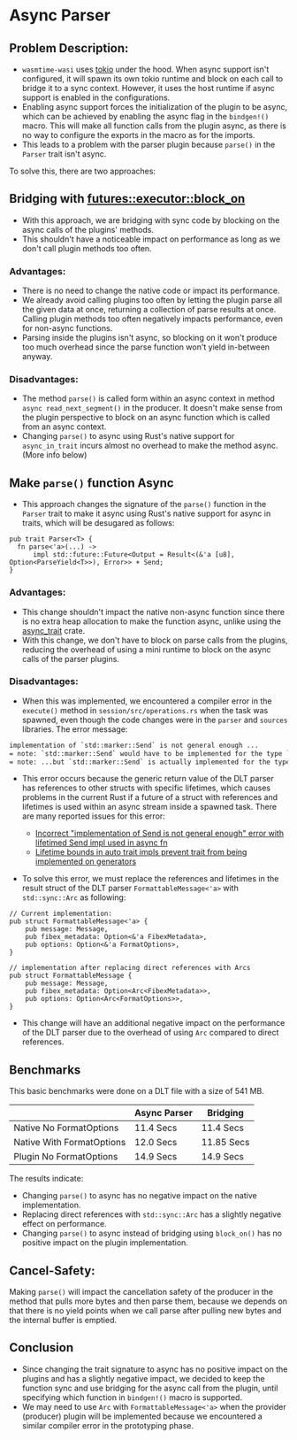 # Async Parser

## Problem Description:
- `wasmtime-wasi` uses [tokio](https://tokio.rs/) under the hood. When async support isn't configured, it will spawn its own tokio runtime and block on each call to bridge it to a sync context. However, it uses the host runtime if async support is enabled in the configurations.
- Enabling async support forces the initialization of the plugin to be async, which can be achieved by enabling the async flag in the `bindgen!()` macro. This will make all function calls from the plugin async, as there is no way to configure the exports in the macro as for the imports.
- This leads to a problem with the parser plugin because `parse()` in the `Parser` trait isn't async.

To solve this, there are two approaches:

## Bridging with [futures::executor::block_on](https://docs.rs/futures/latest/futures/executor/fn.block_on.html)

- With this approach, we are bridging with sync code by blocking on the async calls of the plugins' methods.
- This shouldn't have a noticeable impact on performance as long as we don't call plugin methods too often.

### Advantages:
- There is no need to change the native code or impact its performance.
- We already avoid calling plugins too often by letting the plugin parse all the given data at once, returning a collection of parse results at once. Calling plugin methods too often negatively impacts performance, even for non-async functions.
- Parsing inside the plugins isn't async, so blocking on it won't produce too much overhead since the parse function won't yield in-between anyway.

### Disadvantages:
- The method `parse()` is called form within an async context in method `async read_next_segment()` in the producer. It doesn't make sense from the plugin perspective to block on an async function which is called from an async context.
- Changing `parse()` to async using Rust's native support for `async_in_trait` incurs almost no overhead to make the method async. (More info below)


## Make `parse()` function Async
- This approach changes the signature of the `parse()` function in the `Parser` trait to make it async using Rust's native support for async in traits, which will be desugared as follows:

```rust,ignore
pub trait Parser<T> {
  fn parse<'a>(...) -> 
      impl std::future::Future<Output = Result<(&'a [u8], Option<ParseYield<T>>), Error>> + Send;
}
```
### Advantages:
- This change shouldn't impact the native non-async function since there is no extra heap allocation to make the function async, unlike using the [async_trait](https://crates.io/crates/async-trait) crate.
- With this change, we don't have to block on parse calls from the plugins, reducing the overhead of using a mini runtime to block on the async calls of the parser plugins.

### Disadvantages:
- When this was implemented, we encountered a compiler error in the `execute()` method in `session/src/operations.rs` when the task was spawned, even though the code changes were in the `parser` and `sources` libraries. The error message:

```bash
implementation of `std::marker::Send` is not general enough ...
= note: `std::marker::Send` would have to be implemented for the type `String`, for any two lifetimes `'0` and `'1`...
= note: ...but `std::marker::Send` is actually implemented for the type `String`, for some specific lifetime `'2`
```
- This error occurs because the generic return value of the DLT parser has references to other structs with specific lifetimes, which causes problems in the current Rust if a future of a struct with references and lifetimes is used within an async stream inside a spawned task. There are many reported issues for this error:
  - [Incorrect "implementation of Send is not general enough" error with lifetimed Send impl used in async fn](https://github.com/rust-lang/rust/issues/96865)
  - [Lifetime bounds in auto trait impls prevent trait from being implemented on generators](https://github.com/rust-lang/rust/issues/64552)

- To solve this error, we must replace the references and lifetimes in the result struct of the DLT parser `FormattableMessage<'a>` with `std::sync::Arc` as following:
```rust,ignore
// Current implementation:
pub struct FormattableMessage<'a> {
    pub message: Message,
    pub fibex_metadata: Option<&'a FibexMetadata>,
    pub options: Option<&'a FormatOptions>,
}

// implementation after replacing direct references with Arcs
pub struct FormattableMessage {
    pub message: Message,
    pub fibex_metadata: Option<Arc<FibexMetadata>>,
    pub options: Option<Arc<FormatOptions>>,
}
```
- This change will have an additional negative impact on the performance of the DLT parser due to the overhead of using `Arc` compared to direct references.

## Benchmarks

This basic benchmarks were done on a DLT file with a size of 541 MB.

|                           | Async Parser   | Bridging       |
|---------------------------|----------------|----------------|
| Native No FormatOptions   | 11.4 Secs      | 11.4 Secs      |
| Native With FormatOptions | 12.0 Secs      | 11.85 Secs     |
| Plugin  No FormatOptions  | 14.9 Secs      | 14.9 Secs      |

The results indicate:
- Changing `parse()` to async has no negative impact on the native implementation.
- Replacing direct references with `std::sync::Arc` has a slightly negative effect on performance.
- Changing `parse()` to async instead of bridging using `block_on()` has no positive impact on the plugin implementation.

## Cancel-Safety:

Making `parse()` will impact the cancellation safety of the producer in the method that pulls more bytes and then parse them, because we depends on that there is no yield points when we call parse after pulling new bytes and the internal buffer is emptied.

## Conclusion

- Since changing the trait signature to async has no positive impact on the plugins and has a slightly negative impact, we decided to keep the function sync and use bridging for the async call from the plugin, until specifying which function in `bindgen!()` macro is supported.
- We may need to use `Arc` with `FormattableMessage<'a>` when the provider (producer) plugin will be implemented because we encountered a similar compiler error in the prototyping phase.
